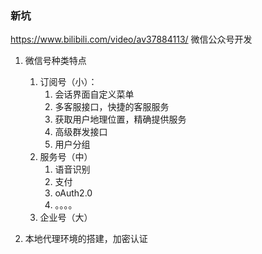 ### 新坑

https://www.bilibili.com/video/av37884113/ 微信公众号开发

1. 微信号种类特点

   1. 订阅号（小）：
      1. 会话界面自定义菜单
      2. 多客服接口，快捷的客服服务
      3. 获取用户地理位置，精确提供服务
      4. 高级群发接口
      5. 用户分组
   2. 服务号（中）
      1. 语音识别
      2. 支付
      3. oAuth2.0
      4. 。。。。
   3. 企业号（大）

2. 本地代理环境的搭建，加密认证
